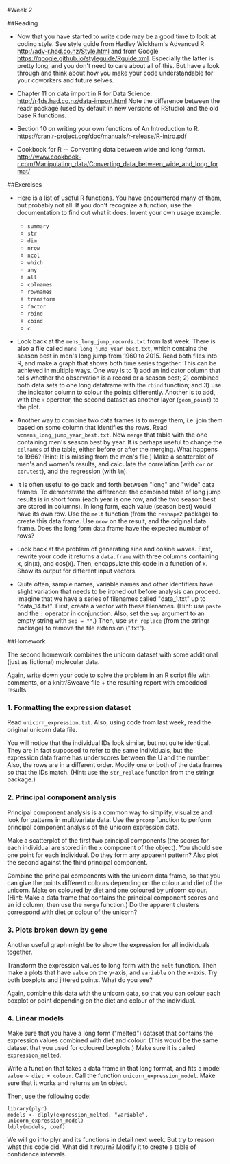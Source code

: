 #Week 2


##Reading

* Now that you have started to write code may be a good time to look at coding style. See style guide from Hadley Wickham's Advanced R <http://adv-r.had.co.nz/Style.html> and from Google <https://google.github.io/styleguide/Rguide.xml>. Especially the latter is pretty long, and you don't need to care about all of this. But have a look through and think about how you make your code understandable for your coworkers and future selves.

* Chapter 11 on data import in R for Data Science. <http://r4ds.had.co.nz/data-import.html> Note the difference between the readr package (used by default in new versions of RStudio) and the old base R functions.

* Section 10 on writing your own functions of An Introduction to R. <https://cran.r-project.org/doc/manuals/r-release/R-intro.pdf>

* Cookbook for R -- Converting data between wide and long format. <http://www.cookbook-r.com/Manipulating_data/Converting_data_between_wide_and_long_format/>


##Exercises

* Here is a list of useful R functions. You have encountered many of them, but probably not all. If you don't recognize a function, use the documentation to find out what it does. Invent your own usage example.
    * `summary`
    * `str`
    * `dim`
    * `nrow`
    * `ncol`
    * `which`
    * `any`
    * `all`
    * `colnames`
    * `rownames`
    * `transform`
    * `factor`
    * `rbind`
    * `cbind`
    * `c`

* Look back at the  `mens_long_jump_records.txt` from last week. There is also a file called `mens_long_jump_year_best.txt`, which contains the season best in men's long jump from 1960 to 2015. Read both files into R, and make a graph that shows both time series together. This can be achieved in multiple ways. One way is to 1) add an indicator column that tells whether the observation is a record or a season best; 2) combined both data sets to one long dataframe with the `rbind` function; and 3) use the indicator column to colour the points differently. Another is to add, with the `+` operator, the second dataset as another layer (`geom_point`) to the plot.

* Another way to combine two data frames is to merge them, i.e. join them based on some column that identifies the rows. Read `womens_long_jump_year_best.txt`. Now `merge` that table with the one containing men's season best by year. It is perhaps useful to change the `colnames` of the table, either before or after the merging. What happens to 1986? (Hint: It is missing from the men's file.) Make a scatterplot of men's and women's results, and calculate the correlation (with `cor` or `cor.test`), and the regression (with `lm`).

* It is often useful to go back and forth between "long" and "wide" data frames. To demonstrate the difference: the combined table of long jump results is in short form (each year is one row, and the two season best are stored in columns). In long form, each value (season best) would have its own row. Use the `melt` function (from the `reshape2` package) to create this data frame. Use `nrow` on the result, and the original data frame. Does the long form data frame have the expected number of rows?

* Look back at the problem of generating sine and cosine waves. First, rewrite your code it returns a `data.frame` with three columns containing x, sin(x), and cos(x). Then, encapsulate this code in a function of x. Show its output for different input vectors.

* Quite often, sample names, variable names and other identifiers have slight variation that needs to be ironed out before analysis can proceed. Imagine that we have a series of filenames called "data_1.txt" up to "data_14.txt". First, create a vector with these filenames. (Hint: use `paste` and the `:` operator in conjunction. Also, set the `sep` argument to an empty string with `sep = ""`.) Then, use `str_replace` (from the stringr package) to remove the file extension (".txt").




##Homework

The second homework combines the unicorn dataset with some additional (just as fictional) molecular data.

Again, write down your code to solve the problem in an R script file with comments, or a knitr/Sweave file + the resulting report with embedded results.


### 1. Formatting the expression dataset

Read `unicorn_expression.txt`. Also, using code from last week, read the original unicorn data file.

You will notice that the individual IDs look similar, but not quite identical. They are in fact supposed to refer to the same individuals, but the expression data frame has underscores between the U and the number. Also, the rows are in a different order. Modify one or both of the data frames so that the IDs match. (Hint: use the `str_replace` function from the stringr package.)


### 2. Principal component analysis

Principal component analysis is a common way to simplify, visualize and look for patterns in multivariate data. Use the `prcomp` function to perform principal component analysis of the unicorn expression data.

Make a scatterplot of the first two principal components (the scores for each individual are stored in the `x` component of the object). You should see one point for each individual. Do they form any apparent pattern? Also plot the second against the third principal component.

Combine the principal components with the unicorn data frame, so that you can give the points different colours depending on the colour and diet of the unicorn. Make on coloured by diet and one coloured by unicorn colour. (Hint: Make a data frame that contains the principal component scores and an id column, then use the `merge` function.) Do the apparent clusters correspond with diet or colour of the unicorn?


### 3. Plots broken down by gene

Another useful graph might be to show the expression for all individuals together. 

Transform the expression values to long form with the `melt` function. Then make a plots that have `value` on the y-axis, and `variable` on the x-axis. Try both boxplots and jittered points. What do you see? 

Again, combine this data with the unicorn data, so that you can colour each boxplot or point depending on the diet and colour of the individual.



### 4. Linear models

Make sure that you have a long form ("melted") dataset that contains the expression values combined with diet and colour. (This would be the same dataset that you used for coloured boxplots.) Make sure it is called `expression_melted`.

Write a function that takes a data frame in that long format, and fits a model `value ~ diet + colour`. Call the function `unicorn_expression_model`. Make sure that it works and returns an `lm` object.

Then, use the following code:

```
library(plyr)
models <- dlply(expression_melted, "variable", unicorn_expression_model)
ldply(models, coef)
```

We will go into plyr and its functions in detail next week. But try to reason what this code did. What did it return? Modify it to create a table of confidence intervals.